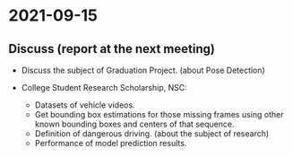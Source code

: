 # 2021-09-15

## Discuss (report at the next meeting)

* Discuss the subject of Graduation Project. (about Pose Detection)

* College Student Research Scholarship, NSC:
    * Datasets of vehicle videos.
    * Get bounding box estimations for those missing frames using other known bounding boxes and centers of that sequence.
    * Definition of dangerous driving. (about the subject of research)
    * Performance of model prediction results.